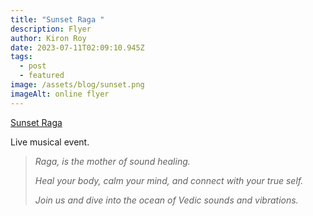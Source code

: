 ```yaml
---
title: "Sunset Raga "
description: Flyer
author: Kiron Roy
date: 2023-07-11T02:09:10.945Z
tags:
  - post
  - featured
image: /assets/blog/sunset.png
imageAlt: online flyer
---
```

<!--StartFragment-->

[Sunset Raga ](https://kironroy.dev/sunsetraga/sunsetraga)[](https://kironroy.dev/sunsetraga/sunsetraga)

<!--EndFragment-->

<!--StartFragment-->

L﻿ive musical event.

> *Raga, is the mother of sound healing.*
>
> *Heal your body, calm your mind, and connect with your true self.*
>
> *Join us and dive into the ocean of Vedic sounds and vibrations.*

<!--EndFragment-->